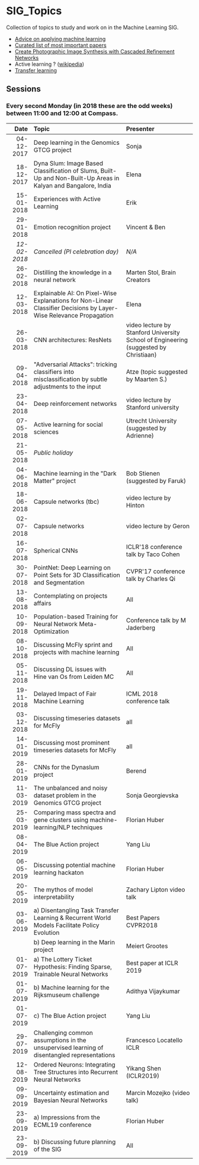 # SIG_Topics
Collection of topics to study and work on in the Machine Learning SIG.

* [Advice on applying machine learning](https://github.com/escientists/SIG_Topics/blob/master/advice_on_applying_machine_learning.md)
* [Curated list of most important papers](https://github.com/terryum/awesome-deep-learning-papers)
* [Create Photographic Image Synthesis with Cascaded Refinement Networks](https://github.com/escientists/SIG_Topics/blob/master/Photographic%20Image%20Synthesis%20with%20Cascaded%20Refinement%20Networks)
* Active learning ? ([wikipedia](https://en.wikipedia.org/wiki/Active_learning_(machine_learning)))
* [Transfer learning](https://github.com/escientists/SIG_Topics/blob/master/transfer_learning.md)

## Sessions

### Every second Monday (in 2018 these are the odd weeks) between 11:00 and 12:00 at Compass. 

| Date          | Topic                                      | Presenter  |
| -------------:|:------------------------------------------ |:---------- |
|04-12-2017|Deep learning in the Genomics GTCG project|Sonja|
|18-12-2017| Dyna Slum: Image Based Classification of Slums, Built-Up and Non-Built-Up Areas in Kalyan and Bangalore, India                                | Elena       |
|15-01-2018| Experiences with Active Learning           | Erik       |
| 29-01-2018    | Emotion recognition project                |Vincent & Ben |
| *12-02-2018*  | *Cancelled (PI celebration day)*           |*N/A*       |
| 26-02-2018    | Distilling the knowledge in a neural network |Marten Stol, Brain Creators     |
| 12-03-2018    | Explainable AI: On Pixel-Wise Explanations for Non-Linear Classifier Decisions by Layer-Wise Relevance Propagation |Elena     |
|26-03-2018| CNN architectures: ResNets |video lecture by Stanford University School of Engineering (suggested by Christiaan) |
|09-04-2018| "Adversarial Attacks": tricking classifiers into misclassification by subtle adjustments to the input| Atze (topic suggested by Maarten S.) |
|23-04-2018| Deep reinforcement networks |video lecture by Stanford university |
|07-05-2018| Active learning for social sciences |Utrecht University (suggested by Adrienne)|
|21-05-2018| *Public holiday* ||
|04-06-2018| Machine learning in the "Dark Matter" project |Bob Stienen (suggested by Faruk)|
|18-06-2018| Capsule networks (tbc) | video lecture by Hinton |
|02-07-2018| Capsule networks | video lecture by Geron |
|16-07-2018| Spherical CNNs | ICLR'18 conference talk by Taco Cohen |
|30-07-2018| PointNet: Deep Learning on Point Sets for 3D Classification and Segmentation | CVPR'17 conference talk by Charles Qi |
|13-08-2018| Contemplating on projects affairs|All |
|10-09-2018| Population-based Training for Neural Network Meta-Optimization |Conference talk by M Jaderberg|
|08-10-2018| Discussing McFly sprint and projects with machine learning| All |
|05-11-2018| Discussing DL issues with Hine van Os from Leiden MC| All  |
|19-11-2018| Delayed Impact of Fair Machine Learning| ICML 2018 conference talk|
|03-12-2018| Discussing timeseries datasets for McFly|all|
|14-01-2019| Discussing most prominent timeseries datasets for McFly|all|
|28-01-2019| CNNs for the Dynaslum project |Berend|
|11-03-2019| The unbalanced and noisy dataset problem in the Genomics GTCG project | Sonja Georgievska| 
|25-03-2019| Comparing mass spectra and gene clusters using machine-learning/NLP techniques | Florian Huber | 
|08-04-2019| The Blue Action project |Yang Liu| 
|06-05-2019| Discussing potential machine learning hackaton |Florian Huber|
|20-05-2019| The mythos of model interpretability| Zachary Lipton video talk| 
|03-06-2019| a) Disentangling Task Transfer Learning & Recurrent World Models Facilitate Policy Evolution |Best Papers CVPR2018|
|| b) Deep learning in the Marin project |Meiert Grootes|
|01-07-2019| a) The Lottery Ticket Hypothesis:  Finding Sparse, Trainable Neural Networks| Best paper  at ICLR 2019|
|01-07-2019| b) Machine learning for the Rijksmuseum challenge | Adithya Vijaykumar|
|01-07-2019| c) The Blue Action project |Yang Liu| 
|29-07-2019| Challenging common assumptions in the unsupervised learning of disentangled representations |Francesco Locatello ICLR |
|12-08-2019| Ordered Neurons: Integrating Tree Structures into Recurrent Neural Networks |Yikang Shen (ICLR2019)|
|09-09-2019| Uncertainty estimation and Bayesian Neural Networks | Marcin Mozejko (video talk)|
|23-09-2019| a) Impressions from the ECML19 conference |Florian Huber|
|23-09-2019| b) Discussing future planning of the SIG |All|




